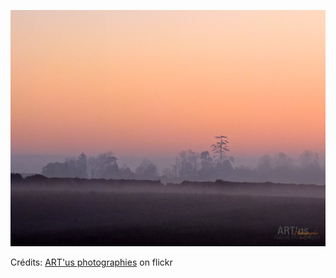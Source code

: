 ![Yann](/images/2022-05-24.jpg)

Crédits: [ART'us photographies](https://www.flickr.com/people/117u2/) on flickr